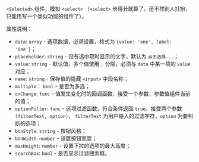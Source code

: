 `<Selected>` 组件，模拟 `<select>` （`<select>` 长得丑就算了，还不然别人打扮，只能用写一个类似功能的组件了）。

属性说明：

- `data`: `array` - 选项数据，必须设置，格式为 `{value: 'one', label: 'One'}`；
- `placeholder`: `string` - 没有选中项时显示的文字，默认为 `点击选择...`；
- `value`: `string` - 默认值，多个值使用 `,` 分隔，必须与 `data` 中某一项的 `value` 对应；
- `name`: `string` - 保存值的隐藏 `<input>` 字段名称；
- `multiple`： `bool` - 是否为多选；
- `onChange`: `func` - 值发生变化时的回调函数，接受一个参数，参数值组件当前的值；
- `optionFilter`: `func` - 选项过滤函数，符合条件返回 `true`，接受两个参数 `(filterText, option)`， `filterText` 为用户输入的过滤字符，`option` 为要判断的选项；
- `btnStyle`: `string` - 按钮风格；
- `btnWidth`: `number` - 设置按钮宽度；
- `maxHeight`: `number` - 设置下拉的选项的最大高度；
- `searchBox`:  `bool` - 是否显示过滤搜索框。
